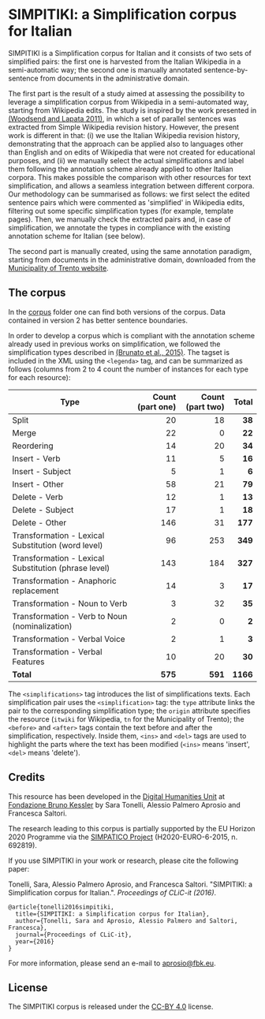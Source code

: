 # SIMPITIKI: a Simplification corpus for Italian

SIMPITIKI is a Simplification corpus for Italian and it consists of two sets of simplified pairs: the first one is harvested from the Italian Wikipedia in a semi-automatic way; the second one is manually annotated sentence-by-sentence from documents in the administrative domain.

The first part is the result of a study aimed at assessing the possibility to leverage a simplification corpus from Wikipedia in a semi-automated way, starting from Wikipedia edits. The study is inspired by the work presented in [(Woodsend and Lapata 2011)](http://homepages.inf.ed.ac.uk/kwoodsen/wiki.html), in which a set of parallel sentences was extracted from Simple Wikipedia revision history.
However, the present work is different in that: (i) we use the Italian Wikipedia revision history, demonstrating that the approach can be applied also to languages other than English and on edits of Wikipedia that were not created for educational purposes, and (ii) we manually select the actual simplifications and label them following the annotation scheme already applied to other Italian corpora. This makes possible the comparison with other resources for text simplification, and allows a seamless integration between different corpora. 
Our methodology can be summarised as follows: we first select the edited sentence pairs which were commented as 'simplified' in Wikipedia edits, filtering out some specific simplification types (for example, template pages). Then, we manually check the extracted pairs and, in case of simplification, we annotate the types in compliance with the existing annotation scheme for Italian (see below).

The second part is manually created, using the same annotation paradigm, starting from documents in the administrative domain, downloaded from the [Municipality of Trento website](http://www.comune.trento.it/).

## The corpus

In the [corpus](https://github.com/dhfbk/simpitiki/tree/master/corpus) folder one can find both versions of the corpus. Data contained in version 2 has better sentence boundaries.

In order to develop a corpus which is compliant with the annotation scheme already used in previous works on simplification, we followed the simplification types described in [(Brunato et al., 2015)](http://www.cnr.it/istituti/ProdottoDellaRicerca.html?cds=048&id=332693).
The tagset is included in the XML using the `<legenda>` tag, and can be summarized as follows (columns from 2 to 4 count the number of instances for each type for each resource):

| Type | Count (part one) | Count (part two) | Total |
|---|---:|---:|---:|
| Split | 20 | 18 | __38__ |
| Merge | 22 | 0 | __22__ |
| Reordering | 14 | 20 | __34__ |
| Insert - Verb | 11 | 5 | __16__ |
| Insert - Subject | 5 | 1 | __6__ |
| Insert - Other | 58 | 21 | __79__ |
| Delete - Verb | 12 | 1 | __13__ |
| Delete - Subject | 17 | 1 | __18__ |
| Delete - Other | 146 | 31 | __177__ |
| Transformation - Lexical Substitution (word level) | 96 | 253 | __349__ |
| Transformation - Lexical Substitution (phrase level) | 143 | 184 | __327__ |
| Transformation - Anaphoric replacement | 14 | 3 | __17__ |
| Transformation - Noun to Verb | 3 | 32 | __35__ |
| Transformation - Verb to Noun (nominalization) | 2 | 0 | __2__ |
| Transformation - Verbal Voice | 2 | 1 | __3__ |
| Transformation - Verbal Features | 10 | 20 | __30__ |
| __Total__ | __575__ | __591__ | __1166__ |

The `<simplifications>` tag introduces the list of simplifications texts. Each simplification pair uses the `<simplification>` tag: the `type` attribute links the pair to the corresponding simplification type; the `origin` attribute specifies the resource (`itwiki` for Wikipedia, `tn` for the Municipality of Trento); the `<before>` and `<after>` tags contain the text before and after the simplification, respectively. Inside them, `<ins>` and `<del>` tags are used to highlight the parts where the text has been modified (`<ins>` means 'insert', `<del>` means 'delete').

## Credits

This resource has been developed in the [Digital Humanities Unit](http://dh.fbk.eu/) at [Fondazione Bruno Kessler](http://www.fbk.eu/) by Sara Tonelli, Alessio Palmero Aprosio and Francesca Saltori.

The research leading to this corpus is partially supported by the EU Horizon 2020 Programme via the [SIMPATICO Project](http://www.simpatico-project.eu/) (H2020-EURO-6-2015, n. 692819).

If you use SIMPITIKI in your work or research, please cite the following paper:

Tonelli, Sara, Alessio Palmero Aprosio, and Francesca Saltori. "SIMPITIKI: a Simplification corpus for Italian.". _Proceedings of CLiC-it (2016)_.

```
@article{tonelli2016simpitiki,
  title={SIMPITIKI: a Simplification corpus for Italian},
  author={Tonelli, Sara and Aprosio, Alessio Palmero and Saltori, Francesca},
  journal={Proceedings of CLiC-it},
  year={2016}
}
```

For more information, please send an e-mail to [aprosio@fbk.eu](mailto:aprosio@fbk.eu).

## License

The SIMPITIKI corpus is released under the [CC-BY 4.0](https://creativecommons.org/licenses/by/4.0/) license.
